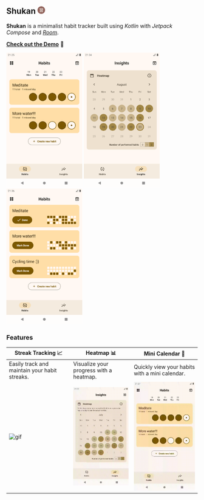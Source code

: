 ## Shukan <img src="./readme-doc/app-logo.png" alt="logo" width="20">

**Shukan** is a minimalist habit tracker built using *Kotlin* with *Jetpack Compose* and [*Room*](https://developer.android.com/training/data-storage/room). 

[**Check out the Demo**]() 🌱

<img src="./readme-doc/days-view.png" alt="screenshot" width="200">
<img src="./readme-doc/heatmap.png" alt="screenshot" width="200">
<img src="./readme-doc/mini-calendar.png" alt="screenshot" width="200">

### Features

| **Streak Tracking 📈**                                        | **Heatmap 📊**                                                     | **Mini Calendar 📅**                                            |
|---------------------------------------------------------------|--------------------------------------------------------------------|-----------------------------------------------------------------|
| Easily track and maintain your habit streaks.                 | Visualize your progress with a heatmap.                            | Quickly view your habits with a mini calendar.                  |
| <img src="./readme-doc/details.gif" alt="gif" width="200">    | <img src="./readme-doc/heatmap.gif" alt="gif" width="200">         | <img src="./readme-doc/switch-layout.gif" alt="gif" width="200">|
